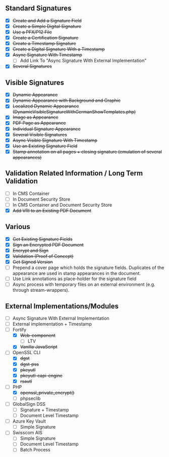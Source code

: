 
## Standard Signatures
- [x] ~~Create and Add a Signature Field~~
- [x] ~~Create a Simple Digital Signature~~
- [x] ~~Use a PFX/P12 File~~
- [x] ~~Create a Certification Signature~~
- [x] ~~Create a Timestamp Signature~~
- [x] ~~Create a Digital Signature With a Timestamp~~
- [x] ~~Async Signature With Timestamp~~
  - [ ] Add Link To "Async Signature With External Implementation"
- [x] ~~Several Signatures~~

## Visible Signatures
- [x] ~~Dynamic Appearance~~
- [x] ~~Dynamic Appearance with Background and Graphic~~
- [x] ~~Localized Dynamic Appearance (DynamicVisibleSignatureWithGermanShowTemplates.php)~~
- [x] ~~Image as Appearance~~
- [x] ~~PDF Page as Appearance~~
- [x] ~~Individual Signature Appearance~~
- [x] ~~Several Visible Signatures~~
- [x] ~~Async Visible Signature With Timestamp~~
- [x] ~~Use an Existing Signature Field~~
- [x] ~~Stamp annotation on all pages + closing signature (emulation of several appearances)~~

## Validation Related Information / Long Term Validation
- [ ] In CMS Container
- [ ] In Document Security Store
- [ ] In CMS Container and Document Security Store
- [x] ~~Add VRI to an Existing PDF Document~~

## Various
- [x] ~~Get Existing Signature Fields~~
- [x] ~~Sign an Encrypted PDF Document~~
- [x] ~~Encrypt and Sign~~
- [x] ~~Validation (Proof of Concept)~~
- [x] ~~Get Signed Version~~
- [ ] Prepend a cover page which holds the signature fields. Duplicates of the appearance are used in stamp appearances in the document.
- [ ] Use Link annotations as place-holder for the signature field 
- [ ] Async process with temporary files on an external environment (e.g. through stream-wrappers).

## External Implementations/Modules
- [ ] Async Signature With External Implementation
- [ ] External implementation + Timestamp
- [ ] Fortify
  - [x] ~~Web-component~~ 
    - [ ] LTV
  - [x] ~~Vanilla JavaScript~~
- [ ] OpenSSL CLI
  - [x] ~~dgst~~
  - [x] ~~dgst-pss~~
  - [x] ~~pkeyutl~~
  - [x] ~~pkeyutl-capi-engine~~
  - [x] ~~rsautl~~
- [ ] PHP
  - [x] ~~openssl_private_encrypt()~~
  - [ ] phpseclib
- [ ] GlobalSign DSS
  - [ ] Signature + Timestamp
  - [ ] Document Level Timestamp
- [ ] Azure Key Vault
  - [ ] Simple Signature
- [ ] Swisscom AIS
  - [ ] Simple Signature
  - [ ] Document Level Timestamp
  - [ ] Batch Process